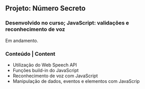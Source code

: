 ## Projeto: Número Secreto

### Desenvolvido no curso; JavaScript: validações e reconhecimento de voz

Em andamento. 

### Conteúdo | Content

- Utilização do Web Speech API
- Funções build-in do JavaScript
- Reconhecimento de voz com JavaScript
- Manipulação de dados, eventos e elementos com JavaScrip